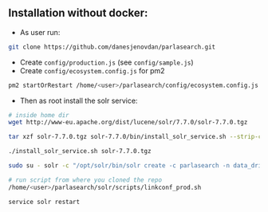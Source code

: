 ## Installation without docker:

- As user run:

```bash
git clone https://github.com/danesjenovdan/parlasearch.git
```

- Create `config/production.js` (see `config/sample.js`)
- Create `config/ecosystem.config.js` for pm2

```bash
pm2 startOrRestart /home/<user>/parlasearch/config/ecosystem.config.js
```

- Then as root install the solr service:
```bash
# inside home dir
wget http://www-eu.apache.org/dist/lucene/solr/7.7.0/solr-7.7.0.tgz

tar xzf solr-7.7.0.tgz solr-7.7.0/bin/install_solr_service.sh --strip-components=2

./install_solr_service.sh solr-7.7.0.tgz

sudo su - solr -c "/opt/solr/bin/solr create -c parlasearch -n data_driven_schema_configs"

# run script from where you cloned the repo
/home/<user>/parlasearch/solr/scripts/linkconf_prod.sh

service solr restart
```
